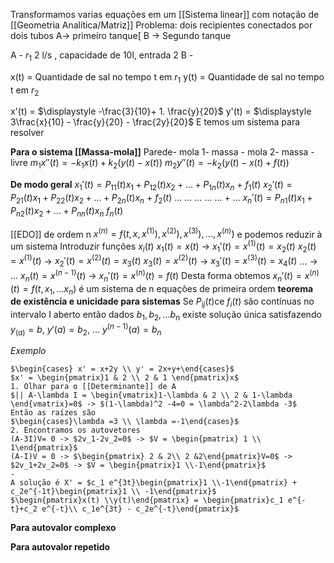 Transformamos varias equações em um [[Sistema linear]] com notação de [[Geometria Analítica/Matriz]]
Problema: dois recipientes conectados por dois tubos
A-> primeiro tanque[
B -> Segundo tanque

A - $r_1$ 2 l/s , capacidade de 10l, entrada 2
B - 

x(t) = Quantidade de sal no tempo t em $r_1$
y(t) = Quantidade de sal no tempo t em $r_2$

x'(t) = $\displaystyle -\frac{3}{10}+ 1. \frac{y}{20}$
y'(t) = $\displaystyle 3\frac{x}{10} - \frac{y}{20} - \frac{2y}{20}$ E temos um sistema para resolver

**Para o sistema [[Massa-mola]]**
Parede- mola 1- massa - mola 2- massa - livre
$m_1 x''(t) = -k_1x(t)+k_2(y(t)-x(t))$
$m_2y''(t) = -k_2(y(t)-x(t)+f(t))$ 


**De modo geral** 
$x_1'(t) = P_{11}(t)x_1 + P_{12}(t)x_2+...+ P_{1n}(t)x_n$ + $f_1(t)$
$x_2'(t) = P_{21}(t)x_1 + P_{22}(t)x_2+...+ P_{2n}(t)x_n$ + $f_2(t)$
...      ...   ...    ... ...  + ...
$x_n'(t) = P_{n1}(t)x_1 + P_{n2}(t)x_2+...+ P_{nn}(t)x_n$ $f_n(t)$

[[EDO]] de ordem n
	$x^{(n)} = f(t,x,x^{(1)}), x^{(2)}), x^{(3)}),...,x^{(n)})$
	e podemos reduzir à um sistema 
	Introduzir funções $x_i(t)$
	$x_1(t) = x(t)$ -> $x_1'(t) = x^{(1)}(t) = x_2(t)$
	$x_2(t) = x^{(1)}(t)$ -> $x_2'(t) = x^{(2)}(t) = x_3(t)$
	$x_3(t) = x^{(2)}(t)$ -> $x_3'(t) = x^{(3)}(t) = x_4(t)$
	... -> ...
	$x_n(t) = x^{(n-1)}(t)$ -> $x_n'(t) = x^{(n)}(t) = f(t)$
	Desta forma obtemos  $x_n'(t) = x^{(n)}(t) = f(t,x_1,...x_n)$ é um sistema de n equações de primeira ordem 
**teorema de existência e unicidade para sistemas**
	Se $P_{ij}(t)$ce $f_i(t)$ são contínuas no intervalo I aberto então dados $b_1, b_2, ... b_n$ existe solução única satisfazendo
	$y_(a) = b$, $y'(a) = b_2$, ... $y^{(n-1)}(a) = b_n$


*Exemplo*
	
	$\begin{cases} x' = x+2y \\ y' = 2x+y+\end{cases}$
	$x' = \begin{pmatrix}1 & 2 \\ 2 & 1 \end{pmatrix}x$ 
	1. Olhar para o [[Determinante]] de A
	$|| A-\lambda I = \begin{vmatrix}1-\lambda & 2 \\ 2 & 1-\lambda \end{vmatrix}=0$ -> $(1-\lambda)^2 -4=0 = \lambda^2-2\lambda -3$
	Então as raízes são
	$\begin{cases}\lambda =3 \\ \lambda =-1\end{cases}$
	2. Encontramos os autovetores
	(A-3I)V= 0 -> $2v_1-2v_2=0$ -> $V = \begin{pmatrix} 1 \\ 1\end{pmatrix}$
	(A-I)V = 0 -> $\begin{pmatrix} 2 & 2\\ 2 &2\end{pmatrix}V=0$ -> $2v_1+2v_2=0$ -> $V = \begin{pmatrix}1 \\-1\end{pmatrix}$ 
	-
	A solução é X' = $c_1 e^{3t}\begin{pmatrix}1 \\-1\end{pmatrix} + c_2e^{-1t}\begin{pmatrix}1 \\ -1\end{pmatrix}$ 
	$\begin{pmatrix}x(t) \\y(t)\end{pmatrix} = \begin{pmatrix}c_1 e^{-t}+c_2 e^{-t}\\ c_1e^{3t} - c_2e^{-t}\end{pmatrix}$
	


**Para autovalor complexo**

**Para autovalor repetido**


